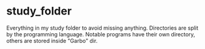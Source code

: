 # study_folder
Everything in my study folder to avoid missing anything. Directories are split by the programming language. Notable programs have their own directory, others are stored inside "Garbo" dir.
